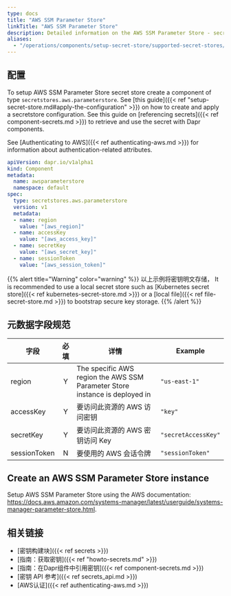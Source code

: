 ```yaml
---
type: docs
title: "AWS SSM Parameter Store"
linkTitle: "AWS SSM Parameter Store"
description: Detailed information on the AWS SSM Parameter Store - secret store component
aliases:
  - "/operations/components/setup-secret-store/supported-secret-stores/aws-parameter-store/"
---
```


## 配置

To setup AWS SSM Parameter Store secret store create a component of type `secretstores.aws.parameterstore`. See [this guide]({{< ref "setup-secret-store.md#apply-the-configuration" >}}) on how to create and apply a secretstore configuration. See this guide on [referencing secrets]({{< ref component-secrets.md >}}) to retrieve and use the secret with Dapr components.

See [Authenticating to AWS]({{< ref authenticating-aws.md >}}) for information about authentication-related attributes.

```yaml
apiVersion: dapr.io/v1alpha1
kind: Component
metadata:
  name: awsparameterstore
  namespace: default
spec:
  type: secretstores.aws.parameterstore
  version: v1
  metadata:
  - name: region
    value: "[aws_region]"
  - name: accessKey
    value: "[aws_access_key]"
  - name: secretKey
    value: "[aws_secret_key]"
  - name: sessionToken
    value: "[aws_session_token]"
```
{{% alert title="Warning" color="warning" %}}
以上示例将密钥明文存储， It is recommended to use a local secret store such as [Kubernetes secret store]({{< ref kubernetes-secret-store.md >}}) or a [local file]({{< ref file-secret-store.md >}}) to bootstrap secure key storage.
{{% /alert %}}

## 元数据字段规范

| 字段           | 必填 | 详情                                                                          | Example             |
| ------------ |:--:| --------------------------------------------------------------------------- | ------------------- |
| region       | Y  | The specific AWS region the AWS SSM Parameter Store instance is deployed in | `"us-east-1"`       |
| accessKey    | Y  | 要访问此资源的 AWS 访问密钥                                                            | `"key"`             |
| secretKey    | Y  | 要访问此资源的 AWS 密钥访问 Key                                                        | `"secretAccessKey"` |
| sessionToken | N  | 要使用的 AWS 会话令牌                                                               | `"sessionToken"`    |
## Create an AWS SSM Parameter Store instance

Setup AWS SSM Parameter Store using the AWS documentation: https://docs.aws.amazon.com/systems-manager/latest/userguide/systems-manager-parameter-store.html.

## 相关链接
- [密钥构建块]({{< ref secrets >}})
- [指南：获取密钥]({{< ref "howto-secrets.md" >}})
- [指南：在Dapr组件中引用密钥]({{< ref component-secrets.md >}})
- [密钥 API 参考]({{< ref secrets_api.md >}})
- [AWS认证]({{< ref authenticating-aws.md >}})
